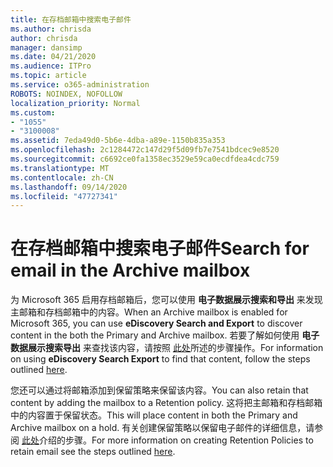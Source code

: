 ```yaml
---
title: 在存档邮箱中搜索电子邮件
ms.author: chrisda
author: chrisda
manager: dansimp
ms.date: 04/21/2020
ms.audience: ITPro
ms.topic: article
ms.service: o365-administration
ROBOTS: NOINDEX, NOFOLLOW
localization_priority: Normal
ms.custom:
- "1055"
- "3100008"
ms.assetid: 7eda49d0-5b6e-4dba-a89e-1150b835a353
ms.openlocfilehash: 2c1284472c147d29f5d09fb7e7541bdcec9e8520
ms.sourcegitcommit: c6692ce0fa1358ec3529e59ca0ecdfdea4cdc759
ms.translationtype: MT
ms.contentlocale: zh-CN
ms.lasthandoff: 09/14/2020
ms.locfileid: "47727341"
---
```

# <a name="search-for-email-in-the-archive-mailbox"></a><span data-ttu-id="56135-102">在存档邮箱中搜索电子邮件</span><span class="sxs-lookup"><span data-stu-id="56135-102">Search for email in the Archive mailbox</span></span>

<span data-ttu-id="56135-103">为 Microsoft 365 启用存档邮箱后，您可以使用 **电子数据展示搜索和导出** 来发现主邮箱和存档邮箱中的内容。</span><span class="sxs-lookup"><span data-stu-id="56135-103">When an Archive mailbox is enabled for Microsoft 365, you can use **eDiscovery Search and Export** to discover content in the both the Primary and Archive mailbox.</span></span> <span data-ttu-id="56135-104">若要了解如何使用 **电子数据展示搜索导出** 来查找该内容，请按照 [此处](https://docs.microsoft.com/microsoft-365/compliance/export-search-results)所述的步骤操作。</span><span class="sxs-lookup"><span data-stu-id="56135-104">For information on using **eDiscovery Search Export** to find that content, follow the steps outlined [here](https://docs.microsoft.com/microsoft-365/compliance/export-search-results).</span></span>
  
<span data-ttu-id="56135-105">您还可以通过将邮箱添加到保留策略来保留该内容。</span><span class="sxs-lookup"><span data-stu-id="56135-105">You can also retain that content by adding the mailbox to a Retention policy.</span></span> <span data-ttu-id="56135-106">这将把主邮箱和存档邮箱中的内容置于保留状态。</span><span class="sxs-lookup"><span data-stu-id="56135-106">This will place content in both the Primary and Archive mailbox on a hold.</span></span> <span data-ttu-id="56135-107">有关创建保留策略以保留电子邮件的详细信息，请参阅 [此处](https://docs.microsoft.com/microsoft-365/compliance/retention-policies)介绍的步骤。</span><span class="sxs-lookup"><span data-stu-id="56135-107">For more information on creating Retention Policies to retain email see the steps outlined [here](https://docs.microsoft.com/microsoft-365/compliance/retention-policies).</span></span>
  